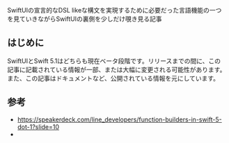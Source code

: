 SwiftUIの宣言的なDSL likeな構文を実現するために必要だった言語機能の一つを見ていきながらSwiftUIの裏側を少しだけ覗き見る記事

## はじめに 

SwiftUIとSwift 5.1はどちらも現在ベータ段階です。リリースまでの間に、この記事に記載されている情報が一部、または大幅に変更される可能性があります。また、この記事はドキュメントなど、公開されている情報を元にしています。

## 参考

- https://speakerdeck.com/line_developers/function-builders-in-swift-5-dot-1?slide=10
- 

